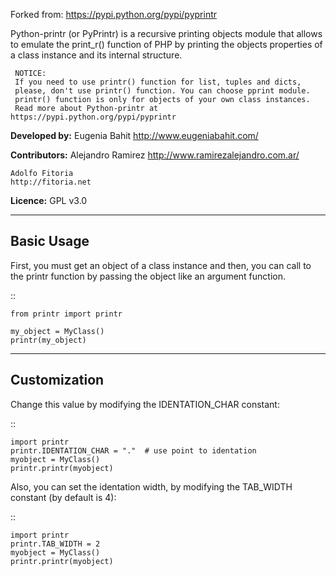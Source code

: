 Forked from: https://pypi.python.org/pypi/pyprintr

Python-printr (or PyPrintr) is a recursive printing objects module that allows
to emulate the print_r() function of PHP  by printing the objects properties of
a class instance and its internal structure. 

     NOTICE:
     If you need to use printr() function for list, tuples and dicts, 
     please, don't use printr() function. You can choose pprint module. 
     printr() function is only for objects of your own class instances. 
     Read more about Python-printr at https://pypi.python.org/pypi/pyprintr



**Developed by:**
    Eugenia Bahit
    http://www.eugeniabahit.com/


**Contributors:**
    Alejandro Ramirez
    http://www.ramirezalejandro.com.ar/

    Adolfo Fitoria
    http://fitoria.net


**Licence:** 
    GPL v3.0


---------------------------------------------------------------------------
Basic Usage
---------------------------------------------------------------------------
First, you must get an object of a class instance and then, you can call 
to the printr function by passing the object like an argument function.

::

    from printr import printr

    my_object = MyClass()
    printr(my_object)


---------------------------------------------------------------------------
Customization
---------------------------------------------------------------------------
Change this value by modifying the IDENTATION_CHAR constant:

::

    import printr
    printr.IDENTATION_CHAR = "."  # use point to identation
    myobject = MyClass()
    printr.printr(myobject)


Also, you can set the identation width, by modifying the TAB_WIDTH constant 
(by default is 4):

::

    import printr
    printr.TAB_WIDTH = 2
    myobject = MyClass()
    printr.printr(myobject)

